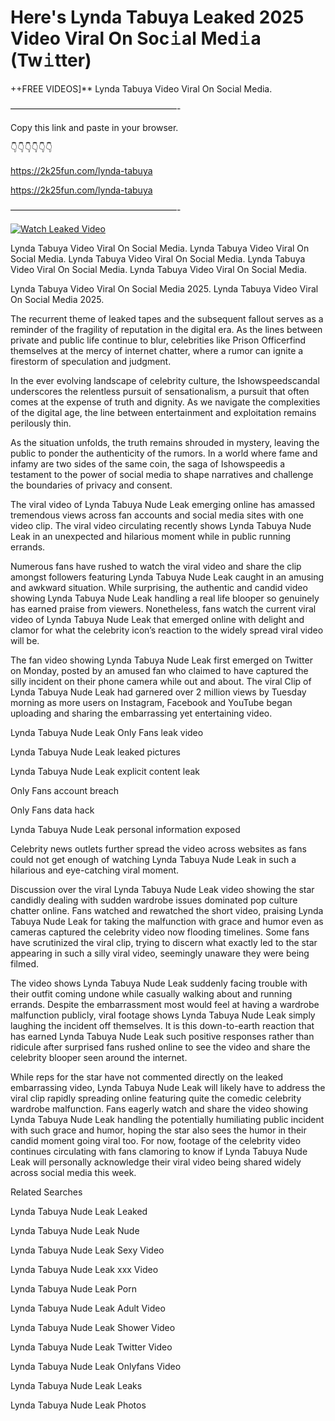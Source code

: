 # Here's Lynda Tabuya Leaked 2025 Video Viral On Soc𝚒al Med𝚒a (Tw𝚒tter)

++FREE VIDEOS]** Lynda Tabuya Video Viral On Social Media.

———————————————————-

Copy this link and paste in your browser.

👇👇👇👇👇👇

https://2k25fun.com/lynda-tabuya

https://2k25fun.com/lynda-tabuya

———————————————————-

[![Watch Leaked Video](https://miro.medium.com/v2/resize:fit:828/format:webp/1*cilzJN44JGOrTw9NJCrNHA.gif "Watch Leaked Video")](https://2k25fun.com/lynda-tabuya)

Lynda Tabuya Video Viral On Social Media. Lynda Tabuya Video Viral On Social Media. Lynda Tabuya Video Viral On Social Media. Lynda Tabuya Video Viral On Social Media. Lynda Tabuya Video Viral On Social Media.

Lynda Tabuya Video Viral On Social Media 2025. Lynda Tabuya Video Viral On Social Media 2025.

The recurrent theme of leaked tapes and the subsequent fallout serves as a reminder of the fragility of reputation in the digital era. As the lines between private and public life continue to blur, celebrities like Prison Officerfind themselves at the mercy of internet chatter, where a rumor can ignite a firestorm of speculation and judgment.

In the ever evolving landscape of celebrity culture, the Ishowspeedscandal underscores the relentless pursuit of sensationalism, a pursuit that often comes at the expense of truth and dignity. As we navigate the complexities of the digital age, the line between entertainment and exploitation remains perilously thin.

As the situation unfolds, the truth remains shrouded in mystery, leaving the public to ponder the authenticity of the rumors. In a world where fame and infamy are two sides of the same coin, the saga of Ishowspeedis a testament to the power of social media to shape narratives and challenge the boundaries of privacy and consent.

The viral video of Lynda Tabuya Nude Leak emerging online has amassed tremendous views across fan accounts and social media sites with one video clip. The viral video circulating recently shows Lynda Tabuya Nude Leak in an unexpected and hilarious moment while in public running errands.

Numerous fans have rushed to watch the viral video and share the clip amongst followers featuring Lynda Tabuya Nude Leak caught in an amusing and awkward situation. While surprising, the authentic and candid video showing Lynda Tabuya Nude Leak handling a real life blooper so genuinely has earned praise from viewers. Nonetheless, fans watch the current viral video of Lynda Tabuya Nude Leak that emerged online with delight and clamor for what the celebrity icon’s reaction to the widely spread viral video will be.

The fan video showing Lynda Tabuya Nude Leak first emerged on Twitter on Monday, posted by an amused fan who claimed to have captured the silly incident on their phone camera while out and about. The viral Clip of Lynda Tabuya Nude Leak had garnered over 2 million views by Tuesday morning as more users on Instagram, Facebook and YouTube began uploading and sharing the embarrassing yet entertaining video.

Lynda Tabuya Nude Leak Only Fans leak video

Lynda Tabuya Nude Leak leaked pictures

Lynda Tabuya Nude Leak explicit content leak

Only Fans account breach

Only Fans data hack

Lynda Tabuya Nude Leak personal information exposed

Celebrity news outlets further spread the video across websites as fans could not get enough of watching Lynda Tabuya Nude Leak in such a hilarious and eye-catching viral moment.

Discussion over the viral Lynda Tabuya Nude Leak video showing the star candidly dealing with sudden wardrobe issues dominated pop culture chatter online. Fans watched and rewatched the short video, praising Lynda Tabuya Nude Leak for taking the malfunction with grace and humor even as cameras captured the celebrity video now flooding timelines. Some fans have scrutinized the viral clip, trying to discern what exactly led to the star appearing in such a silly viral video, seemingly unaware they were being filmed.

The video shows Lynda Tabuya Nude Leak suddenly facing trouble with their outfit coming undone while casually walking about and running errands. Despite the embarrassment most would feel at having a wardrobe malfunction publicly, viral footage shows Lynda Tabuya Nude Leak simply laughing the incident off themselves. It is this down-to-earth reaction that has earned Lynda Tabuya Nude Leak such positive responses rather than ridicule after surprised fans rushed online to see the video and share the celebrity blooper seen around the internet.

While reps for the star have not commented directly on the leaked embarrassing video, Lynda Tabuya Nude Leak will likely have to address the viral clip rapidly spreading online featuring quite the comedic celebrity wardrobe malfunction. Fans eagerly watch and share the video showing Lynda Tabuya Nude Leak handling the potentially humiliating public incident with such grace and humor, hoping the star also sees the humor in their candid moment going viral too. For now, footage of the celebrity video continues circulating with fans clamoring to know if Lynda Tabuya Nude Leak will personally acknowledge their viral video being shared widely across social media this week.

Related Searches

Lynda Tabuya Nude Leak Leaked

Lynda Tabuya Nude Leak Nude

Lynda Tabuya Nude Leak Sexy Video

Lynda Tabuya Nude Leak xxx Video

Lynda Tabuya Nude Leak Porn

Lynda Tabuya Nude Leak Adult Video

Lynda Tabuya Nude Leak Shower Video

Lynda Tabuya Nude Leak Twitter Video

Lynda Tabuya Nude Leak Onlyfans Video

Lynda Tabuya Nude Leak Leaks

Lynda Tabuya Nude Leak Photos